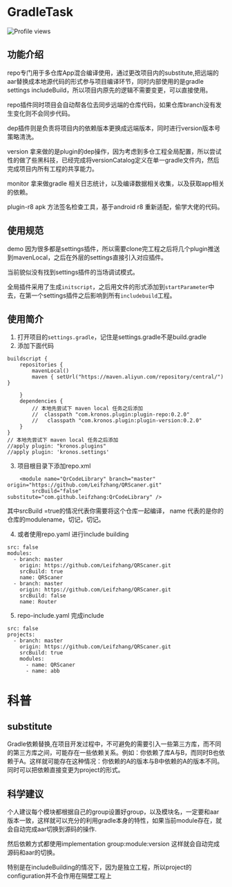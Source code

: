 # GradleTask

![Profile views](https://gpvc.arturio.dev/LeifzhangGradleSample)

 
## 功能介绍
 
repo专门用于多仓库App混合编译使用，通过更改项目内的substitute,把远端的aar替换成本地源代码的形式参与项目编译环节，同时内部使用的是gradle settings includeBuild，所以项目内原先的逻辑不需要变更，可以直接使用。

repo插件同时项目会自动帮各位去同步远端的仓库代码，如果仓库branch没有发生变化则不会同步代码。

dep插件则是负责将项目内的依赖版本更换成远端版本，同时进行version版本号策略清洗。

version 拿来做的是plugin的dep操作，因为考虑到多仓工程全局配置，所以尝试性的做了些黑科技，已经完成将versionCatalog定义在单一gradle文件内，然后完成项目内所有工程的共享能力。

monitor 拿来做gradle 相关日志统计，以及编译数据相关收集，以及获取app相关的依赖。

plugin-r8 apk 方法签名检查工具，基于android r8 重新适配，偷学大佬的代码。

## 使用规范

demo 因为很多都是settings插件，所以需要clone完工程之后将几个plugin推送到mavenLocal，之后在外层的settings直接引入对应插件。

当前貌似没有找到settings插件的当场调试模式。

全局插件采用了生成`initscript`，之后用文件的形式添加到`startParameter`中去，在第一个settings插件之后影响到所有`includebuild`工程。

## 使用简介

1. 打开项目的`settings.gradle`，记住是settings.gradle不是build.gradle
2. 添加下面代码

~~~
buildscript {
    repositories {
        mavenLocal()
        maven { setUrl("https://maven.aliyun.com/repository/central/") }

    }
    dependencies {
        // 本地先尝试下 maven local 任务之后添加
        //  classpath "com.kronos.plugin:plugin-repo:0.2.0"
        //   classpath "com.kronos.plugin:plugin-version:0.2.0"
    }
}
// 本地先尝试下 maven local 任务之后添加
//apply plugin: "kronos.plugins"
//apply plugin: 'kronos.settings'
~~~
3. 项目根目录下添加repo.xml

~~~
    <module name="QrCodeLibrary" branch="master" origin="https://github.com/Leifzhang/QRScaner.git"
        srcBuild="false" substitute="com.github.leifzhang:QrCodeLibrary" />
~~~
其中srcBuild =true的情况代表你需要将这个仓库一起编译， name 代表的是你的仓库的modulename，切记，切记。

4. 或者使用repo.yaml 进行include building

~~~
src: false
modules:
  - branch: master
    origin: https://github.com/Leifzhang/QRScaner.git
    srcBuild: true
    name: QRScaner
  - branch: master
    origin: https://github.com/Leifzhang/QRScaner.git
    srcBuild: false
    name: Router
~~~

5.  repo-include.yaml  完成include

```
src: false
projects:
  - branch: master
    origin: https://github.com/Leifzhang/QRScaner.git
    srcBuild: true
    modules:
      - name: QRScaner
      - name: abb
```

# 科普

## substitute 

Gradle依赖替换,在项目开发过程中，不可避免的需要引入一些第三方库，而不同的第三方库之间，可能存在一些依赖关系。例如：你依赖了库A与B，而同时B也依赖于A。这样就可能存在这种情况：你依赖的A的版本与B中依赖的A的版本不同。同时可以把依赖直接变更为project的形式。

## 科学建议 

个人建议每个模块都根据自己的group设置好group，以及模块名，一定要和aar版本一致，这样就可以充分的利用gradle本身的特性，如果当前module存在，就会自动完成aar切换到源码的操作.

然后依赖方式都使用implementation group:module:version 这样就会自动完成源码和aar的切换。

特别是在includeBuilding的情况下，因为是独立工程，所以project的configuration并不会作用在隔壁工程上


